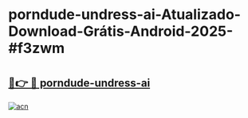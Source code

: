 # porndude-undress-ai-Atualizado-Download-Grátis-Android-2025-#f3zwm

# <h2><a href="https://ainizakaria.my?title=porndude-undress-ai&ref=24M">🔗👉 🔴 porndude-undress-ai</a></h2>

[![acn](https://github.com/user-attachments/assets/0f9c940e-d8b0-45ae-aac7-cd30a18b3e1c)](https://ainizakaria.my?title=porndude-undress-ai&ref=24M)

